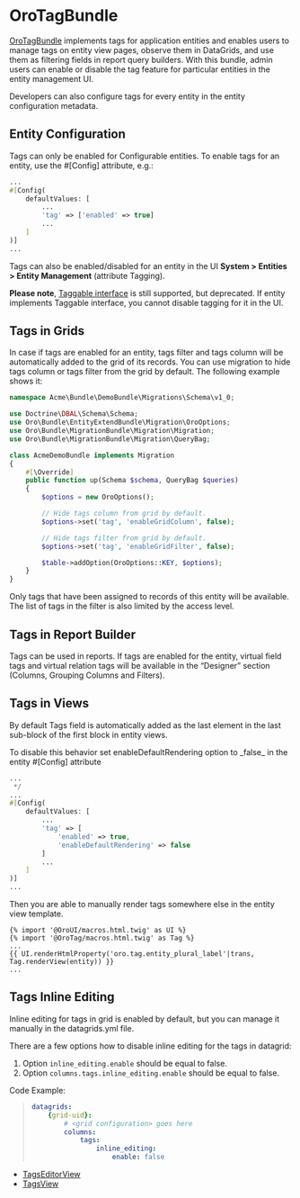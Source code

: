 <a id="bundle-docs-platform-tag-bundle"></a>

# OroTagBundle

<a href="https://github.com/oroinc/platform/tree/master/src/Oro/Bundle/TagBundle" target="_blank">OroTagBundle</a> implements tags for application entities and enables users to manage tags on entity view pages, observe them in DataGrids, and use them as filtering fields in report query builders.
With this bundle, admin users can enable or disable the tag feature for particular entities in the entity management UI.

Developers can also configure tags for every entity in the entity configuration metadata.

## Entity Configuration

Tags can only be enabled for Configurable entities. To enable tags for an entity, use the #[Config] attribute, e.g.:

```php
...
#[Config(
    defaultValues: [
        ...
        'tag' => ['enabled' => true]
        ...
    ]
)]
...
```

Tags can also be enabled/disabled for an entity in the UI **System > Entities > Entity Management** (attribute Tagging).

**Please note**, <a href="https://github.com/oroinc/platform/blob/master/src/Oro/Bundle/TagBundle/Entity/Taggable.php" target="_blank">Taggable interface</a> is still supported, but deprecated. If entity implements Taggable interface, you cannot disable tagging for it in the UI.

## Tags in Grids

In case if tags are enabled for an entity, tags filter and tags column will be automatically added to the grid of its
records.
You can use migration to hide tags column or tags filter from the grid by default.
The following example shows it:

```php
namespace Acme\Bundle\DemoBundle\Migrations\Schema\v1_0;

use Doctrine\DBAL\Schema\Schema;
use Oro\Bundle\EntityExtendBundle\Migration\OroOptions;
use Oro\Bundle\MigrationBundle\Migration\Migration;
use Oro\Bundle\MigrationBundle\Migration\QueryBag;

class AcmeDemoBundle implements Migration
{
    #[\Override]
    public function up(Schema $schema, QueryBag $queries)
    {
        $options = new OroOptions();

        // Hide tags column from grid by default.
        $options->set('tag', 'enableGridColumn', false);

        // Hide tags filter from grid by default.
        $options->set('tag', 'enableGridFilter', false);

        $table->addOption(OroOptions::KEY, $options);
    }
}
```

Only tags that have been assigned to records of this entity will be available. The list of tags in the filter is also limited by the access level.

## Tags in Report Builder

Tags can be used in reports. If tags are enabled for the entity, virtual field tags and virtual relation tags will be available in the “Designer” section (Columns, Grouping Columns and Filters).

## Tags in Views

By default Tags field is automatically added as the last element in the last sub-block of the first block in entity views.

To disable this behavior set enableDefaultRendering option to \_false_ in the entity #[Config] attribute

```php
...
 */
...
#[Config(
    defaultValues: [
        ...
        'tag' => [
            'enabled' => true,
            'enableDefaultRendering' => false
        ]
        ...
    ]
)]
...
```

Then you are able to manually render tags somewhere else in the entity view template.

```none
{% import '@OroUI/macros.html.twig' as UI %}
{% import '@OroTag/macros.html.twig' as Tag %}
...
{{ UI.renderHtmlProperty('oro.tag.entity_plural_label'|trans, Tag.renderView(entity)) }}
...
```

## Tags Inline Editing

Inline editing for tags in grid is enabled by default, but you can manage it manually in the datagrids.yml file.

There are a few options how to disable inline editing for the tags in datagrid:

1. Option `inline_editing.enable` should be equal to false.
2. Option `columns.tags.inline_editing.enable` should be equal to false.

Code Example:

> ```yaml
> datagrids:
>     {grid-uid}:
>         # <grid configuration> goes here
>         columns:
>             tags:
>                 inline_editing:
>                     enable: false
> ```

* [TagsEditorView](tags-editor-view.md)
* [TagsView](tags-view.md)

<!-- Frontend -->
